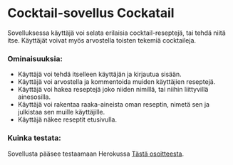 # Cocktail-sovellus Cockatail

Sovelluksessa käyttäjä voi selata erilaisia cocktail-reseptejä, tai tehdä niitä itse. Käyttäjät voivat myös arvostella toisten tekemiä cocktaileja.

### Ominaisuuksia:

- Käyttäjä voi tehdä itselleen käyttäjän ja kirjautua sisään.
- Käyttäjä voi arvostella ja kommentoida muiden käyttäjien reseptejä.
- Käyttäjä voi hakea reseptejä joko niiden nimillä, tai niihin liittyvillä ainesosilla.
- Käyttäjä voi rakentaa raaka-aineista oman reseptin, nimetä sen ja julkistaa sen muille käyttäjille.
- Käyttäjä näkee reseptit etusivulla.
 
### Kuinka testata:

Sovellusta pääsee testaamaan Herokussa [Tästä osoitteesta](https://tsoha-cocktail.herokuapp.com/).

